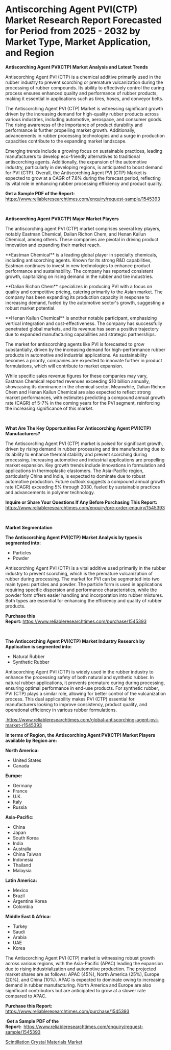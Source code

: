 <p><h1>Antiscorching Agent PVI(CTP) Market Research Report Forecasted for Period from 2025 -  2032 by Market Type, Market Application, and Region</h1></p><p><strong>Antiscorching Agent PVI(CTP) Market Analysis and Latest Trends</strong></p>
<p><p>Antiscorching Agent PVI (CTP) is a chemical additive primarily used in the rubber industry to prevent scorching or premature vulcanization during the processing of rubber compounds. Its ability to effectively control the curing process ensures enhanced quality and performance of rubber products, making it essential in applications such as tires, hoses, and conveyor belts.</p><p>The Antiscorching Agent PVI (CTP) Market is witnessing significant growth driven by the increasing demand for high-quality rubber products across various industries, including automotive, aerospace, and consumer goods. The rising awareness of the importance of product durability and performance is further propelling market growth. Additionally, advancements in rubber processing technologies and a surge in production capacities contribute to the expanding market landscape.</p><p>Emerging trends include a growing focus on sustainable practices, leading manufacturers to develop eco-friendly alternatives to traditional antiscorching agents. Additionally, the expansion of the automotive industry, particularly in developing regions, is anticipated to boost demand for PVI (CTP). Overall, the Antiscorching Agent PVI (CTP) Market is expected to grow at a CAGR of 7.8% during the forecast period, reflecting its vital role in enhancing rubber processing efficiency and product quality.</p></p>
<p><strong>Get a Sample PDF of the Report:&nbsp;</strong> <a href="https://www.reliableresearchtimes.com/enquiry/request-sample/1545393?utm_campaign=2116&utm_medium=2&utm_source=Github&utm_content=ia&utm_term=02022025&utm_id=antiscorching-agent-pvictp">https://www.reliableresearchtimes.com/enquiry/request-sample/1545393</a></p>
<p>&nbsp;</p>
<p><strong>Antiscorching Agent PVI(CTP) Major Market Players</strong></p>
<p><p>The antiscorching agent PVI (CTP) market comprises several key players, notably Eastman Chemical, Dalian Richon Chem, and Henan Kailun Chemical, among others. These companies are pivotal in driving product innovation and expanding their market reach.</p><p>**Eastman Chemical** is a leading global player in specialty chemicals, including antiscorching agents. Known for its strong R&D capabilities, Eastman continues to invest in new technologies to enhance product performance and sustainability. The company has reported consistent growth, capitalizing on rising demand in the rubber and tire industries.</p><p>**Dalian Richon Chem** specializes in producing PVI with a focus on quality and competitive pricing, catering primarily to the Asian market. The company has been expanding its production capacity in response to increasing demand, fueled by the automotive sector's growth, suggesting a robust market potential.</p><p>**Henan Kailun Chemical** is another notable participant, emphasizing vertical integration and cost-effectiveness. The company has successfully penetrated global markets, and its revenue has seen a positive trajectory due to expanded manufacturing capabilities and strategic partnerships.</p><p>The market for antiscorching agents like PVI is forecasted to grow substantially, driven by the increasing demand for high-performance rubber products in automotive and industrial applications. As sustainability becomes a priority, companies are expected to innovate further in product formulations, which will contribute to market expansion.</p><p>While specific sales revenue figures for these companies may vary, Eastman Chemical reported revenues exceeding $10 billion annually, showcasing its dominance in the chemical sector. Meanwhile, Dalian Richon Chem and Henan Kailun Chemical are also expected to reflect strong market performances, with estimates predicting a compound annual growth rate (CAGR) of 5-7% in the coming years for the PVI segment, reinforcing the increasing significance of this market.</p></p>
<p>&nbsp;</p>
<p><strong>What Are The Key Opportunities For Antiscorching Agent PVI(CTP) Manufacturers?</strong></p>
<p><p>The Antiscorching Agent PVI (CTP) market is poised for significant growth, driven by rising demand in rubber processing and tire manufacturing due to its ability to enhance thermal stability and prevent scorching during processing. Increasing automotive and industrial applications are propelling market expansion. Key growth trends include innovations in formulation and applications in thermoplastic elastomers. The Asia-Pacific region, particularly China and India, is expected to dominate due to robust automotive production. Future outlook suggests a compound annual growth rate (CAGR) exceeding 5% through 2030, fueled by sustainable practices and advancements in polymer technology.</p></p>
<p><strong>Inquire or Share Your Questions If Any Before Purchasing This Report:</strong> <a href="https://www.reliableresearchtimes.com/enquiry/pre-order-enquiry/1545393?utm_campaign=2116&utm_medium=2&utm_source=Github&utm_content=ia&utm_term=02022025&utm_id=antiscorching-agent-pvictp">https://www.reliableresearchtimes.com/enquiry/pre-order-enquiry/1545393</a></p>
<p>&nbsp;</p>
<p><strong>Market Segmentation</strong></p>
<p><strong>The Antiscorching Agent PVI(CTP) Market Analysis by types is segmented into:</strong></p>
<p><ul><li>Particles</li><li>Powder</li></ul></p>
<p><p>Antiscorching Agent PVI (CTP) is a vital additive used primarily in the rubber industry to prevent scorching, which is the premature vulcanization of rubber during processing. The market for PVI can be segmented into two main types: particles and powder. The particle form is used in applications requiring specific dispersion and performance characteristics, while the powder form offers easier handling and incorporation into rubber mixtures. Both types are essential for enhancing the efficiency and quality of rubber products.</p></p>
<p><strong>Purchase this Report:&nbsp;</strong><a href="https://www.reliableresearchtimes.com/purchase/1545393?utm_campaign=2116&utm_medium=2&utm_source=Github&utm_content=ia&utm_term=02022025&utm_id=antiscorching-agent-pvictp">https://www.reliableresearchtimes.com/purchase/1545393</a></p>
<p>&nbsp;</p>
<p><strong>The Antiscorching Agent PVI(CTP) Market Industry Research by Application is segmented into:</strong></p>
<p><ul><li>Natural Rubber</li><li>Synthetic Rubber</li></ul></p>
<p><p>Antiscorching Agent PVI (CTP) is widely used in the rubber industry to enhance the processing safety of both natural and synthetic rubber. In natural rubber applications, it prevents premature curing during processing, ensuring optimal performance in end-use products. For synthetic rubber, PVI (CTP) plays a similar role, allowing for better control of the vulcanization process. This dual applicability makes PVI (CTP) essential for manufacturers looking to improve consistency, product quality, and operational efficiency in various rubber formulations.</p></p>
<p><a href="https://www.reliableresearchtimes.com/global-antiscorching-agent-pvi-market-r1545393?utm_campaign=2116&utm_medium=2&utm_source=Github&utm_content=ia&utm_term=02022025&utm_id=antiscorching-agent-pvictp">&nbsp;https://www.reliableresearchtimes.com/global-antiscorching-agent-pvi-market-r1545393</a></p>
<p><strong>In terms of Region, the Antiscorching Agent PVI(CTP) Market Players available by Region are:</strong></p>
<p>
    <p> <strong> North America: </strong>
        <ul>
            <li>United States</li>
            <li>Canada</li>
        </ul>
        </p> 
    <p> <strong> Europe: </strong>
        <ul>
            <li>Germany</li>
            <li>France</li>
            <li>U.K.</li>
            <li>Italy</li>
            <li>Russia</li>
        </ul>
        </p> 
    <p> <strong> Asia-Pacific: </strong>
        <ul>
            <li>China</li>
            <li>Japan</li>
            <li>South Korea</li>
            <li>India</li>
            <li>Australia</li>
            <li>China Taiwan</li>
            <li>Indonesia</li>
            <li>Thailand</li>
            <li>Malaysia</li>
        </ul>
        </p> 
    <p> <strong> Latin America: </strong>
        <ul>
            <li>Mexico</li>
            <li>Brazil</li>
            <li>Argentina Korea</li>
            <li>Colombia</li>
        </ul>
        </p> 
    <p> <strong> Middle East & Africa: </strong>
        <ul>
            <li>Turkey</li>
            <li>Saudi</li>
            <li>Arabia</li>
            <li>UAE</li>
            <li>Korea</li>
        </ul>
    </p>
    </p>
<p><p>The Antiscorching Agent PVI (CTP) market is witnessing robust growth across various regions, with the Asia-Pacific (APAC) leading the expansion due to rising industrialization and automotive production. The projected market shares are as follows: APAC (45%), North America (25%), Europe (20%), and China (10%). APAC is expected to dominate owing to increasing demand in rubber manufacturing. North America and Europe are also significant contributors but are anticipated to grow at a slower rate compared to APAC.</p></p>
<p><strong>Purchase this Report: </strong><a href="https://www.reliableresearchtimes.com/purchase/1545393?utm_campaign=2116&utm_medium=2&utm_source=Github&utm_content=ia&utm_term=02022025&utm_id=antiscorching-agent-pvictp">https://www.reliableresearchtimes.com/purchase/1545393</a></p>
<p>&nbsp;<strong>Get a Sample PDF of the Report:&nbsp;&nbsp;</strong><a href="https://www.reliableresearchtimes.com/enquiry/request-sample/1545393?utm_campaign=2116&utm_medium=2&utm_source=Github&utm_content=ia&utm_term=02022025&utm_id=antiscorching-agent-pvictp">https://www.reliableresearchtimes.com/enquiry/request-sample/1545393</a></p>
<p><strong></strong></p>
<p><p><a href="https://github.com/petbigbeepjn/Market-Research-Report-List-1/blob/main/scintillation-crystal-materials-market.md?utm_campaign=2116&utm_medium=2&utm_source=Github&utm_content=ia&utm_term=02022025&utm_id=antiscorching-agent-pvictp">Scintillation Crystal Materials Market</a></p></p>